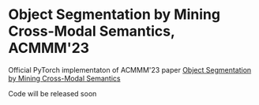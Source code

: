 # Object Segmentation by Mining Cross-Modal Semantics, ACMMM'23

Official PyTorch implementaton of ACMMM'23 paper [Object Segmentation by Mining Cross-Modal Semantics](https://arxiv.org/pdf/2305.10469.pdf)

Code will be released soon
